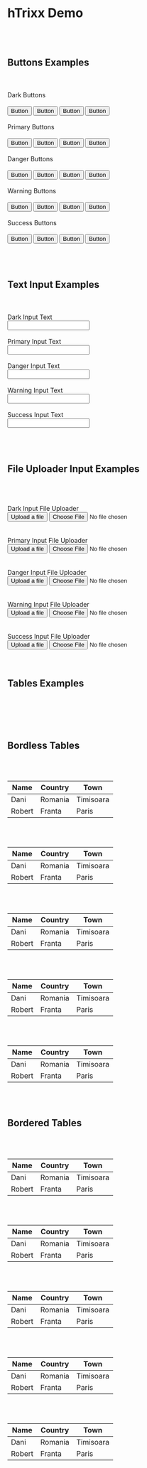 <html>

<head>
    <link rel="stylesheet" href="hTrixx.css">
    <link href="https://fonts.googleapis.com/css?family=Dancing+Script" rel="stylesheet">
    <link href="https://fonts.googleapis.com/css?family=Marck+Script" rel="stylesheet">
</head>

<body>
    <div class="km12 h-center-text">
        <h1>hTrixx Demo</h1>
    </div>
    <div class="km12 h-center-text">
        <div class="km4">
            <br>
            <br>
            <div class="h-center-text">
                <h2>Buttons Examples</h2>
            </div>
            <br>
            <br>
            <label class="h-black ">Dark Buttons</label>
            <br>
            <br>
            <button class="btn btn-primary">Button</button>
            <button class="h-btn-black">Button</button>
            <button class="h-btn-dark-rev h-btn-round">Button</button>
            <button class="h-btn-black h-btn-round">Button</button>
            <br>
            <br>
            <label class="h-primary ">Primary Buttons</label>
            <br>
            <br>
            <button class="h-btn-primary-rev">Button</button>
            <button class="h-btn-primary">Button</button>
            <button class="h-btn-primary-rev h-btn-round">Button</button>
            <button class="h-btn-primary h-btn-round">Button</button>
            <br>
            <br>
            <label class="h-danger ">Danger Buttons</label>
            <br>
            <br>
            <button class="h-btn-danger-rev">Button</button>
            <button class="h-btn-danger">Button</button>
            <button class="h-btn-danger-rev h-btn-round">Button</button>
            <button class="h-btn-danger h-btn-round">Button</button>
            <br>
            <br>
            <label class="h-warning ">Warning Buttons</label>
            <br>
            <br>
            <button class="h-btn-warning-rev">Button</button>
            <button class="h-btn-warning">Button</button>
            <button class="h-btn-warning-rev h-btn-round">Button</button>
            <button class="h-btn-warning h-btn-round">Button</button>
            <br>
            <br>
            <label class="h-success ">Success Buttons</label>
            <br>
            <br>
            <button class="h-btn-success-rev">Button</button>
            <button class="h-btn-success">Button</button>
            <button class="h-btn-success-rev h-btn-round">Button</button>
            <button class="h-btn-success h-btn-round">Button</button>
            <br>
            <br>
        </div>
        <div class="km4">
            <br>
            <br>
            <div class="h-center-text">
                <h2>Text Input Examples</h2>
            </div>
            <br>
            <br>
            <label class="">Dark Input Text</label>
            <br />
            <input type="text">
            <br />
            <br />
            <label class="h-primary ">Primary Input Text</label>
            <br />
            <input type="text" class=txt-primary>
            <br />
            <br />
            <label class="h-danger ">Danger Input Text</label>
            <br />
            <input type="text" class=txt-danger>
            <br />
            <br />
            <label class="h-warning ">Warning Input Text</label>
            <br>
            <input type="text" class=txt-warning>
            <br />
            <br />
            <label class="h-success ">Success Input Text</label>
            <br>
            <input type="text" class=txt-success>
            <br />
            <br />
        </div>
        <div class="km4">
            <br>
            <br>
            <div class="h-center-text">
                <h2>File Uploader Input Examples</h2>
            </div>
            <br>
            <br>
            <br />
            <label class="">Dark Input File Uploader</label>
            <br>
            <div class="file-upload-wrapper">
                <button class="file-btn">Upload a file</button>
                <input type="file" name="myfile" />
            </div>
            <br />
            <br />
            <label class="h-primary ">Primary Input File Uploader</label>
            <br>
            <div class="file-upload-wrapper">
                <button class="file-btn file-primary">Upload a file</button>
                <input type="file" name="myfile" />
            </div>
            <br />
            <br />
            <label class="h-danger ">Danger Input File Uploader</label>
            <br>
            <div class="file-upload-wrapper">
                <button class="file-btn file-danger">Upload a file</button>
                <input type="file" name="myfile" />
            </div>
            <br />
            <br />
            <label class="h-warning ">Warning Input File Uploader</label>
            <br>
            <div class="file-upload-wrapper">
                <button class="file-btn file-warning">Upload a file</button>
                <input type="file" name="myfile" />
            </div>
            <br />
            <br />
            <label class="h-success ">Success Input File Uploader</label>
            <br>
            <div class="file-upload-wrapper">
                <button class="file-btn file-success">Upload a file</button>
                <input type="file" name="myfile" />
            </div>
        </div>
    </div>
    <div class="km12">
        <br>
        <br>
        <div class="h-center-text h-mt-30">
            <h2>Tables Examples</h2>
        </div>
        <br>
        <br>
        <div class="km6">
            <br>
            <br>
            <div class="h-center-text">
                <h2>Bordless Tables</h2>
            </div>
            <br>
            <br>
            <table class="h-tbl-bordless h-tbl-dark h-tbl-dark-b">
                <thead>
                    <tr>
                        <th>Name</th>
                        <th>Country</th>
                        <th>Town</th>
                    </tr>
                </thead>
                <tbody>
                    <tr>
                        <td>Dani</td>
                        <td>Romania</td>
                        <td>Timisoara</td>
                    </tr>
                    <tr>
                        <td>Robert</td>
                        <td>Franta</td>
                        <td>Paris</td>
                    </tr>
                </tbody>
            </table>
            <br>
            <br>
            <table class="h-tbl-bordless h-tbl-primary h-tbl-primary-b">
                <thead>
                    <tr>
                        <th>Name</th>
                        <th>Country</th>
                        <th>Town</th>
                    </tr>
                </thead>
                <tbody>
                    <tr>
                        <td>Dani</td>
                        <td>Romania</td>
                        <td>Timisoara</td>
                    </tr>
                    <tr>
                        <td>Robert</td>
                        <td>Franta</td>
                        <td>Paris</td>
                    </tr>
                </tbody>
            </table>
            <br>
            <br>
            <table class="h-tbl-bordless h-tbl-danger h-tbl-danger-b">
                <thead>
                    <tr>
                        <th>Name</th>
                        <th>Country</th>
                        <th>Town</th>
                    </tr>
                </thead>
                <tbody>
                    <tr>
                        <td>Dani</td>
                        <td>Romania</td>
                        <td>Timisoara</td>
                    </tr>
                    <tr>
                        <td>Robert</td>
                        <td>Franta</td>
                        <td>Paris</td>
                    </tr>
                </tbody>
            </table>
            <br>
            <br>
            <table class="h-tbl-bordless h-tbl-warning h-tbl-warning-b">
                <thead>
                    <tr>
                        <th>Name</th>
                        <th>Country</th>
                        <th>Town</th>
                    </tr>
                </thead>
                <tbody>
                    <tr>
                        <td>Dani</td>
                        <td>Romania</td>
                        <td>Timisoara</td>
                    </tr>
                    <tr>
                        <td>Robert</td>
                        <td>Franta</td>
                        <td>Paris</td>
                    </tr>
                </tbody>
            </table>
            <br>
            <br>
            <table class="h-tbl-bordless h-tbl-success h-tbl-success-b">
                <thead>
                    <tr>
                        <th>Name</th>
                        <th>Country</th>
                        <th>Town</th>
                    </tr>
                </thead>
                <tbody>
                    <tr>
                        <td>Dani</td>
                        <td>Romania</td>
                        <td>Timisoara</td>
                    </tr>
                    <tr>
                        <td>Robert</td>
                        <td>Franta</td>
                        <td>Paris</td>
                    </tr>
                </tbody>
            </table>
        </div>
        <div class="km6">
            <br>
            <br>
            <div class="h-center-text">
                <h2>Bordered Tables</h2>
            </div>
            <br>
            <br>
            <table class="h-tbl-dark h-tbl-dark-b">
                <thead>
                    <tr>
                        <th>Name</th>
                        <th>Country</th>
                        <th>Town</th>
                    </tr>
                </thead>
                <tbody>
                    <tr>
                        <td>Dani</td>
                        <td>Romania</td>
                        <td>Timisoara</td>
                    </tr>
                    <tr>
                        <td>Robert</td>
                        <td>Franta</td>
                        <td>Paris</td>
                    </tr>
                </tbody>
            </table>
            <br />
            <br />
            <table class="h-tbl-primary h-tbl-primary-b">
                <thead>
                    <tr>
                        <th>Name</th>
                        <th>Country</th>
                        <th>Town</th>
                    </tr>
                </thead>
                <tbody>
                    <tr>
                        <td>Dani</td>
                        <td>Romania</td>
                        <td>Timisoara</td>
                    </tr>
                    <tr>
                        <td>Robert</td>
                        <td>Franta</td>
                        <td>Paris</td>
                    </tr>
                </tbody>
            </table>
            <br />
            <br />
            <table class="h-tbl-danger h-tbl-danger-b">
                <thead>
                    <tr>
                        <th>Name</th>
                        <th>Country</th>
                        <th>Town</th>
                    </tr>
                </thead>
                <tbody>
                    <tr>
                        <td>Dani</td>
                        <td>Romania</td>
                        <td>Timisoara</td>
                    </tr>
                    <tr>
                        <td>Robert</td>
                        <td>Franta</td>
                        <td>Paris</td>
                    </tr>
                </tbody>
            </table>
            <br />
            <br />
            <table class="h-tbl-warning h-tbl-warning-b">
                <thead>
                    <tr>
                        <th>Name</th>
                        <th>Country</th>
                        <th>Town</th>
                    </tr>
                </thead>
                <tbody>
                    <tr>
                        <td>Dani</td>
                        <td>Romania</td>
                        <td>Timisoara</td>
                    </tr>
                    <tr>
                        <td>Robert</td>
                        <td>Franta</td>
                        <td>Paris</td>
                    </tr>
                </tbody>
            </table>
            <br />
            <br />
            <table class="h-tbl-success h-tbl-success-b">
                <thead>
                    <tr>
                        <th>Name</th>
                        <th>Country</th>
                        <th>Town</th>
                    </tr>
                </thead>
                <tbody>
                    <tr>
                        <td>Dani</td>
                        <td>Romania</td>
                        <td>Timisoara</td>
                    </tr>
                    <tr>
                        <td>Robert</td>
                        <td>Franta</td>
                        <td>Paris</td>
                    </tr>
                </tbody>
            </table>
        </div>
    </div>

</body>

</html>
<script src="https://code.jquery.com/jquery-3.3.1.min.js"></script>
